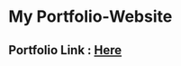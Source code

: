 # My Portfolio-Website
## Portfolio Link : [Here](https://portfolio-website-flame-gamma.vercel.app/)

